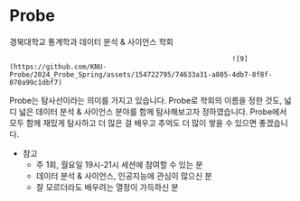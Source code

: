 # Probe
경북대학교 통계학과 데이터 분석 & 사이언스 학회

                                                           ![9](https://github.com/KNU-Probe/2024_Probe_Spring/assets/154722795/74633a31-a805-4db7-8f8f-070a99c1dbf7)



Probe는 탐사선이라는 의미를 가지고 있습니다.
Probe로 학회의 이름을 정한 것도, 넓디 넓은 데이터 분석 & 사이언스 분야를 함께 탐사해보고자 정하였습니다.
Probe에서 모두 함께 재밌게 탐사하고 더 많은 걸 배우고 추억도 더 많이 쌓을 수 있으면 좋겠습니다.








* 참고
  - 주 1회, 월요일 19시-21시 세션에 참여할 수 있는 분
  - 데이터 분석 & 사이언스, 인공지능에 관심이 많으신 분
  - 잘 모르더라도 배우려는 열정이 가득하신 분
  
